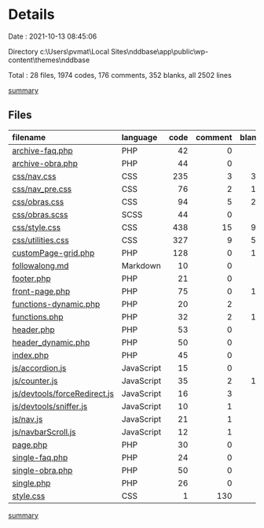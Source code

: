 # Details

Date : 2021-10-13 08:45:06

Directory c:\Users\pvmat\Local Sites\nddbase\app\public\wp-content\themes\nddbase

Total : 28 files,  1974 codes, 176 comments, 352 blanks, all 2502 lines

[summary](results.md)

## Files
| filename | language | code | comment | blank | total |
| :--- | :--- | ---: | ---: | ---: | ---: |
| [archive-faq.php](/archive-faq.php) | PHP | 42 | 0 | 4 | 46 |
| [archive-obra.php](/archive-obra.php) | PHP | 44 | 0 | 2 | 46 |
| [css/nav.css](/css/nav.css) | CSS | 235 | 3 | 37 | 275 |
| [css/nav_pre.css](/css/nav_pre.css) | CSS | 76 | 2 | 15 | 93 |
| [css/obras.css](/css/obras.css) | CSS | 94 | 5 | 25 | 124 |
| [css/obras.scss](/css/obras.scss) | SCSS | 44 | 0 | 8 | 52 |
| [css/style.css](/css/style.css) | CSS | 438 | 15 | 97 | 550 |
| [css/utilities.css](/css/utilities.css) | CSS | 327 | 9 | 55 | 391 |
| [customPage-grid.php](/customPage-grid.php) | PHP | 128 | 0 | 17 | 145 |
| [followalong.md](/followalong.md) | Markdown | 10 | 0 | 6 | 16 |
| [footer.php](/footer.php) | PHP | 21 | 0 | 3 | 24 |
| [front-page.php](/front-page.php) | PHP | 75 | 0 | 12 | 87 |
| [functions-dynamic.php](/functions-dynamic.php) | PHP | 20 | 2 | 4 | 26 |
| [functions.php](/functions.php) | PHP | 32 | 2 | 15 | 49 |
| [header.php](/header.php) | PHP | 53 | 0 | 3 | 56 |
| [header_dynamic.php](/header_dynamic.php) | PHP | 50 | 0 | 3 | 53 |
| [index.php](/index.php) | PHP | 45 | 0 | 2 | 47 |
| [js/accordion.js](/js/accordion.js) | JavaScript | 15 | 0 | 3 | 18 |
| [js/counter.js](/js/counter.js) | JavaScript | 35 | 2 | 12 | 49 |
| [js/devtools/forceRedirect.js](/js/devtools/forceRedirect.js) | JavaScript | 16 | 3 | 5 | 24 |
| [js/devtools/sniffer.js](/js/devtools/sniffer.js) | JavaScript | 10 | 1 | 1 | 12 |
| [js/nav.js](/js/nav.js) | JavaScript | 21 | 1 | 5 | 27 |
| [js/navbarScroll.js](/js/navbarScroll.js) | JavaScript | 12 | 1 | 2 | 15 |
| [page.php](/page.php) | PHP | 30 | 0 | 4 | 34 |
| [single-faq.php](/single-faq.php) | PHP | 24 | 0 | 3 | 27 |
| [single-obra.php](/single-obra.php) | PHP | 50 | 0 | 5 | 55 |
| [single.php](/single.php) | PHP | 26 | 0 | 2 | 28 |
| [style.css](/style.css) | CSS | 1 | 130 | 2 | 133 |

[summary](results.md)